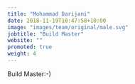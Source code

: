 ```yaml
---
title: "Mohammad Darijani"
date: 2018-11-19T10:47:58+10:00
image: "images/team/original/male.svg"
jobtitle: "Build Master"
website: ""
promoted: true
weight: 4
---
```


Build Master:-)
